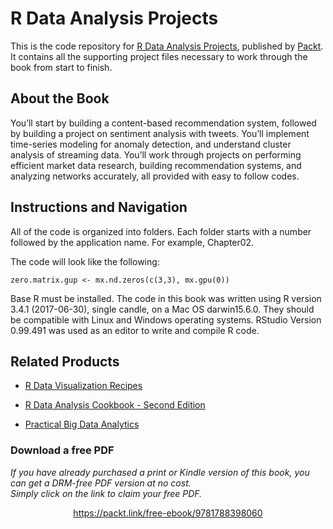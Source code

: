 


# R Data Analysis Projects
This is the code repository for [R Data Analysis Projects](https://www.packtpub.com/big-data-and-business-intelligence/r-data-analysis-projects?utm_source=github&utm_medium=repository&utm_campaign=9781788621878), published by [Packt](https://www.packtpub.com/?utm_source=github). It contains all the supporting project files necessary to work through the book from start to finish.
## About the Book
You’ll start by building a content-based recommendation system, followed by building a project on sentiment analysis with tweets. You’ll implement time-series modeling for anomaly detection, and understand cluster analysis of streaming data. You’ll work through projects on performing efficient market data research, building recommendation systems, and analyzing networks accurately, all provided with easy to follow codes.
## Instructions and Navigation
All of the code is organized into folders. Each folder starts with a number followed by the application name. For example, Chapter02.



The code will look like the following:
```
zero.matrix.gup <- mx.nd.zeros(c(3,3), mx.gpu(0))
```

Base R must be installed. The code in this book was written using R version 3.4.1 (2017-06-30), single candle, on a Mac OS darwin15.6.0. They should be compatible with Linux and Windows operating systems. RStudio Version 0.99.491 was used as an editor to write and compile R code.

## Related Products
* [R Data Visualization Recipes](https://www.packtpub.com/big-data-and-business-intelligence/r-data-visualization-recipes?utm_source=github&utm_medium=repository&utm_campaign=9781788398312)

* [R Data Analysis Cookbook - Second Edition](https://www.packtpub.com/big-data-and-business-intelligence/r-data-analysis-cookbook-second-edition?utm_source=github&utm_medium=repository&utm_campaign=9781787124479)

* [Practical Big Data Analytics](https://www.packtpub.com/big-data-and-business-intelligence/practical-big-data-analytics?utm_source=github&utm_medium=repository&utm_campaign=9781783554393)


### Download a free PDF

 <i>If you have already purchased a print or Kindle version of this book, you can get a DRM-free PDF version at no cost.<br>Simply click on the link to claim your free PDF.</i>
<p align="center"> <a href="https://packt.link/free-ebook/9781788398060">https://packt.link/free-ebook/9781788398060 </a> </p>
